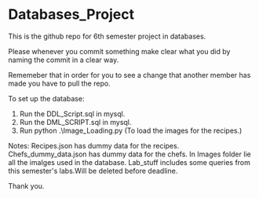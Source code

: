 # Databases_Project

This is the github repo for 6th semester project in databases.

Please whenever you commit something make clear what you did by naming the commit in a clear way.

Rememeber that in order for you to see a change that another member has made you
have to pull the repo.

To set up the database:
1) Run the DDL_Script.sql in mysql.
2) Run the DML_SCRIPT.sql in mysql.
3) Run python .\Image_Loading.py (To load the images for the recipes.)

Notes:
Recipes.json has dummy data for the recipes.
Chefs_dummy_data.json has dummy data for the chefs.
In Images folder lie all the imaIges used in the database.
Lab_stuff includes some queries from this semester's labs.Will be deleted before deadline.


Thank you.

